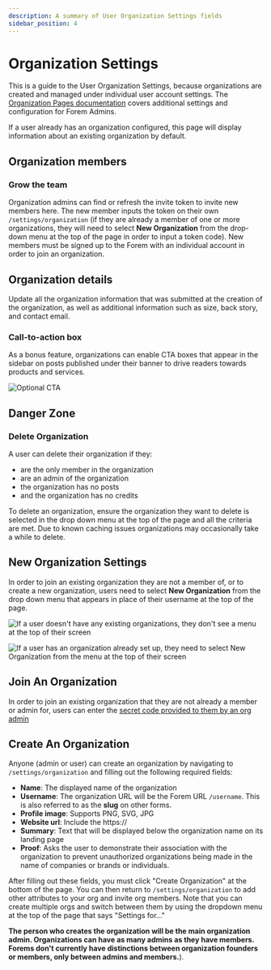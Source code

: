 ```yaml
---
description: A summary of User Organization Settings fields
sidebar_position: 4
---
```


# Organization Settings

This is a guide to the User Organization Settings, because organizations are created and managed under individual user account settings. The [Organization Pages documentation](https://admin.forem.com/docs/managing-your-community/organization-pages) covers additional settings and configuration for Forem Admins.

If a user already has an organization configured, this page will display information about an existing organization by default.

## Organization members

### Grow the team

Organization admins can find or refresh the invite token to invite new members here. The new member inputs the token on their own `/settings/organization` (if they are already a member of one or more organizations, they will need to select **New Organization** from the drop-down menu at the top of the page in order to input a token code). New members must be signed up to the Forem with an individual account in order to join an organization.

## Organization details

Update all the organization information that was submitted at the creation of the organization, as well as additional information such as size, back story, and contact email.

### Call-to-action box

As a bonus feature, organizations can enable CTA boxes that appear in the sidebar on posts published under their banner to drive readers towards products and services.

![Optional CTA](https://raw.githubusercontent.com/forem/admin-docs/main/static/img/orgCTAtriplebyte.png)

## Danger Zone

### Delete Organization

A user can delete their organization if they:

- are the only member in the organization
- are an admin of the organization
- the organization has no posts
- and the organization has no credits

To delete an organization, ensure the organization they want to delete is selected in the drop down menu at the top of the page and all the criteria are met. Due to known caching issues organizations may occasionally take a while to delete.

## New Organization Settings

In order to join an existing organization they are not a member of, or to create a new organization, users need to select **New Organization** from the drop down menu that appears in place of their username at the top of the page.

![If a user doesn't have any existing organizations, they don't see a menu at the top of their screen](https://raw.githubusercontent.com/forem/admin-docs/main/static/img/userOrgNew.png)

![If a user has an organization already set up, they need to select New Organization from the menu at the top of their screen](https://raw.githubusercontent.com/forem/admin-docs/main/static/img/userOrgAlt.png)

## Join An Organization

In order to join an existing organization that they are not already a member or admin for, users can enter the [secret code provided to them by an org admin](https://admin.forem.com/docs/managing-your-community/organization-pages)

## Create An Organization

Anyone (admin or user) can create an organization by navigating to `/settings/organization` and filling out the following required fields:

- **Name**: The displayed name of the organization
- **Username**: The organization URL will be the Forem URL `/username`. This is also referred to as the **slug** on other forms.
- **Profile image**: Supports PNG, SVG, JPG
- **Website url**: Include the https://
- **Summary**: Text that will be displayed below the organization name on its landing page
- **Proof**: Asks the user to demonstrate their association with the organization to prevent unauthorized organizations being made in the name of companies or brands or individuals.

After filling out these fields, you must click "Create Organization" at the bottom of the page. You can then return to `/settings/organization` to add other attributes to your org and invite org members. Note that you can create multiple orgs and switch between them by using the dropdown menu at the top of the page that says "Settings for..."

**The person who creates the organization will be the main organization admin. Organizations can have as many admins as they have members. Forems don't currently have distinctions between organization founders or members, only between admins and members.**).
